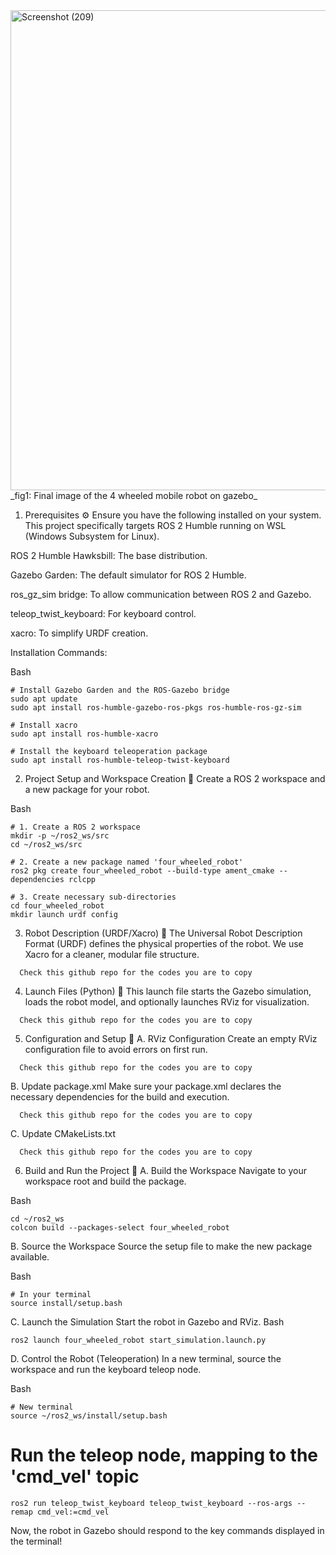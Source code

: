 <img width="1366" height="768" alt="Screenshot (209)" src="https://github.com/user-attachments/assets/e0cde235-14e2-4e94-907a-dd8d2c69f63a" />
_fig1: Final image of the 4 wheeled mobile robot on gazebo_


1. Prerequisites ⚙️
Ensure you have the following installed on your system. This project specifically targets ROS 2 Humble running on WSL (Windows Subsystem for Linux).

ROS 2 Humble Hawksbill: The base distribution.

Gazebo Garden: The default simulator for ROS 2 Humble.

ros_gz_sim bridge: To allow communication between ROS 2 and Gazebo.

teleop_twist_keyboard: For keyboard control.

xacro: To simplify URDF creation.

Installation Commands:

Bash
```
# Install Gazebo Garden and the ROS-Gazebo bridge
sudo apt update
sudo apt install ros-humble-gazebo-ros-pkgs ros-humble-ros-gz-sim

# Install xacro
sudo apt install ros-humble-xacro

# Install the keyboard teleoperation package
sudo apt install ros-humble-teleop-twist-keyboard
```

2. Project Setup and Workspace Creation 📁
Create a ROS 2 workspace and a new package for your robot.

Bash
```
# 1. Create a ROS 2 workspace
mkdir -p ~/ros2_ws/src
cd ~/ros2_ws/src

# 2. Create a new package named 'four_wheeled_robot'
ros2 pkg create four_wheeled_robot --build-type ament_cmake --dependencies rclcpp

# 3. Create necessary sub-directories
cd four_wheeled_robot
mkdir launch urdf config
```

3. Robot Description (URDF/Xacro) 📐
The Universal Robot Description Format (URDF) defines the physical properties of the robot. We use Xacro for a cleaner, modular file structure.
```
  Check this github repo for the codes you are to copy
```
 
4. Launch Files (Python) 🚀
This launch file starts the Gazebo simulation, loads the robot model, and optionally launches RViz for visualization.
```
  Check this github repo for the codes you are to copy
```
 
5. Configuration and Setup 💾
A. RViz Configuration
Create an empty RViz configuration file to avoid errors on first run.
```
  Check this github repo for the codes you are to copy
```

B. Update package.xml
Make sure your package.xml declares the necessary dependencies for the build and execution.
```
  Check this github repo for the codes you are to copy
```

C. Update CMakeLists.txt
```
  Check this github repo for the codes you are to copy
```

6. Build and Run the Project 🏃
A. Build the Workspace
Navigate to your workspace root and build the package.

Bash
```
cd ~/ros2_ws
colcon build --packages-select four_wheeled_robot
```

B. Source the Workspace
Source the setup file to make the new package available.

Bash
```
# In your terminal
source install/setup.bash
```

C. Launch the Simulation
Start the robot in Gazebo and RViz.
Bash
```
ros2 launch four_wheeled_robot start_simulation.launch.py
```

D. Control the Robot (Teleoperation)
In a new terminal, source the workspace and run the keyboard teleop node.

Bash
```
# New terminal
source ~/ros2_ws/install/setup.bash
```
# Run the teleop node, mapping to the 'cmd_vel' topic
```
ros2 run teleop_twist_keyboard teleop_twist_keyboard --ros-args --remap cmd_vel:=cmd_vel
```
Now, the robot in Gazebo should respond to the key commands displayed in the terminal!


